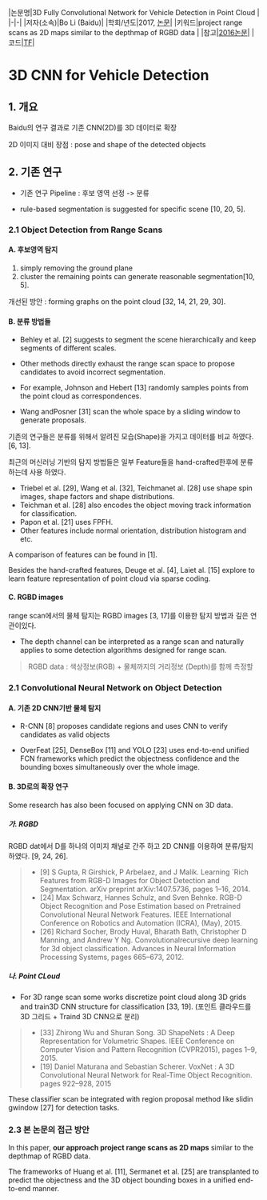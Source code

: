 |논문명|3D Fully Convolutional Network for Vehicle Detection in Point Cloud|
|-|-|
|저자(소속)|Bo Li (Baidu)|
|학회/년도|2017, [논문](https://arxiv.org/pdf/1611.08069.pdf)|
|키워드|project range scans as 2D maps similar to the depthmap of RGBD data |
|참고|[2016논문](https://arxiv.org/pdf/1608.07916.pdf)|
|코드|[TF](https://github.com/yukitsuji/3D_CNN_tensorflow)|

# 3D CNN for Vehicle Detection 

## 1. 개요 

Baidu의 연구 결과로 기존 CNN(2D)를 3D 데이터로 확장 

2D 이미지 대비 장점 : pose and shape of the detected objects


## 2. 기존 연구 
- 기존 연구 Pipeline : 후보 영역 선정 -> 분류 

- rule-based segmentation is suggested for specific scene [10, 20, 5].

### 2.1 Object Detection from Range Scans


#### A. 후보영역 탐지
1. simply removing the ground plane 
2. cluster the remaining points can generate reasonable segmentation[10, 5].

개선된 방안 : forming graphs on the point cloud [32, 14, 21, 29, 30].

#### B. 분류 방법들 
- Behley et al. [2] suggests to segment the scene hierarchically and keep segments of different scales.

- Other methods directly exhaust the range scan space to propose candidates to avoid incorrect segmentation.
 - For example, Johnson and Hebert [13] randomly samples points from the point cloud as correspondences.
 - Wang andPosner [31] scan the whole space by a sliding window to generate proposals.

기존의 연구들은 분류를 위해서 알려진 모습(Shape)을 가지고 데이터를 비교 하였다. [6, 13].

최근의 머신러닝 기반의 탐지 방법들은 일부 Feature들을 hand-crafted한후에 분류 하는데 사용 하였다. 
- Triebel et al. [29], Wang et al. [32], Teichmanet al. [28] use shape spin images, shape factors and shape distributions.
- Teichman et al. [28] also encodes the object moving track information for classification.
- Papon et al. [21] uses FPFH.
- Other features include normal orientation, distribution histogram and etc.

A comparison of features can be found in [1].

Besides the hand-crafted features, Deuge et al. [4], Laiet al. [15] explore to learn feature representation of point cloud via sparse coding.

#### C. RGBD images

range scan에서의 물체 탐지는 RGBD images [3, 17]를 이용한 탐지 방법과 깊은 연관이있다.  
- The depth channel can be interpreted as a range scan and naturally applies to some detection algorithms designed for range scan.

>  RGBD data : 색상정보(RGB) + 물체까지의 거리정보 (Depth)를 함께 측정할

### 2.1 Convolutional Neural Network on Object Detection

#### A. 기존 2D CNN기반 물체 탐지 

- R-CNN [8] proposes candidate regions and uses CNN to verify candidates as valid objects

- OverFeat [25], DenseBox [11] and YOLO [23] uses end-to-end unified FCN frameworks which predict the objectness confidence and the bounding boxes simultaneously over the whole image.

#### B. 3D로의 확장 연구 
Some research has also been focused on applying CNN on 3D data.

##### 가. RGBD
RGBD dat에서 D를 하나의 이미지 채널로 간주 하고 2D CNN를 이용하여 분류/탐지 하였다. [9, 24, 26].

> - [9] S Gupta, R Girshick, P Arbelaez, and J Malik. Learning ´Rich Features from RGB-D Images for Object Detection and Segmentation. arXiv preprint arXiv:1407.5736, pages 1–16, 2014.
> - [24] Max Schwarz, Hannes Schulz, and Sven Behnke. RGB-D Object Recognition and Pose Estimation based on Pretrained Convolutional Neural Network Features. IEEE International Conference on Robotics and Automation
(ICRA), (May), 2015.
> - [26] Richard Socher, Brody Huval, Bharath Bath, Christopher D Manning, and Andrew Y Ng. Convolutionalrecursive deep learning for 3d object classification. Advances in Neural Information Processing Systems, pages 665–673, 2012.

##### 나. Point CLoud 
 - For 3D range scan some works discretize point cloud along 3D grids and train3D CNN structure for classification [33, 19]. (포인트 클라우드를 3D 그리드 + Traind 3D CNN으로 분리) 
  
> - [33] Zhirong Wu and Shuran Song. 3D ShapeNets : A Deep Representation for Volumetric Shapes. IEEE Conference
on Computer Vision and Pattern Recognition (CVPR2015), pages 1–9, 2015.
> - [19] Daniel Maturana and Sebastian Scherer. VoxNet : A 3D Convolutional Neural Network for Real-Time Object
Recognition. pages 922–928, 2015

These classifier scan be integrated with region proposal method like slidin gwindow [27] for detection tasks.

### 2.3 본 논문의 접근 방안 
In this paper, **our approach project range scans as 2D maps** similar to the depthmap of RGBD data. 

The frameworks of Huang et al. [11], Sermanet et al. [25] are transplanted to predict the objectness and the 3D object bounding boxes in a unified end-to-end manner.



